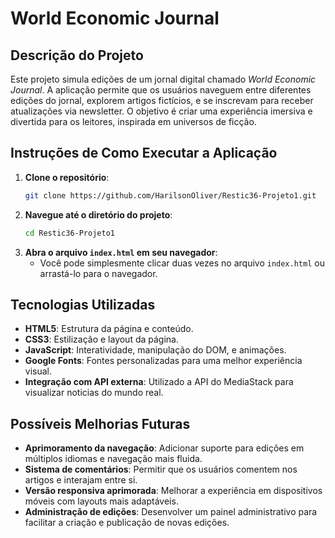 # World Economic Journal

## Descrição do Projeto
Este projeto simula edições de um jornal digital chamado *World Economic Journal*. A aplicação permite que os usuários naveguem entre diferentes edições do jornal, explorem artigos fictícios, e se inscrevam para receber atualizações via newsletter. O objetivo é criar uma experiência imersiva e divertida para os leitores, inspirada em universos de ficção.

## Instruções de Como Executar a Aplicação
1. **Clone o repositório**:
   ```bash
   git clone https://github.com/HarilsonOliver/Restic36-Projeto1.git
   ```
2. **Navegue até o diretório do projeto**:
   ```bash
   cd Restic36-Projeto1
   ```
3. **Abra o arquivo `index.html` em seu navegador**:
   - Você pode simplesmente clicar duas vezes no arquivo `index.html` ou arrastá-lo para o navegador.

## Tecnologias Utilizadas
- **HTML5**: Estrutura da página e conteúdo.
- **CSS3**: Estilização e layout da página.
- **JavaScript**: Interatividade, manipulação do DOM, e animações.
- **Google Fonts**: Fontes personalizadas para uma melhor experiência visual.
- **Integração com API externa**: Utilizado a API do MediaStack para visualizar noticias do mundo real.

## Possíveis Melhorias Futuras
- **Aprimoramento da navegação**: Adicionar suporte para edições em múltiplos idiomas e navegação mais fluida.
- **Sistema de comentários**: Permitir que os usuários comentem nos artigos e interajam entre si.
- **Versão responsiva aprimorada**: Melhorar a experiência em dispositivos móveis com layouts mais adaptáveis.
- **Administração de edições**: Desenvolver um painel administrativo para facilitar a criação e publicação de novas edições.


